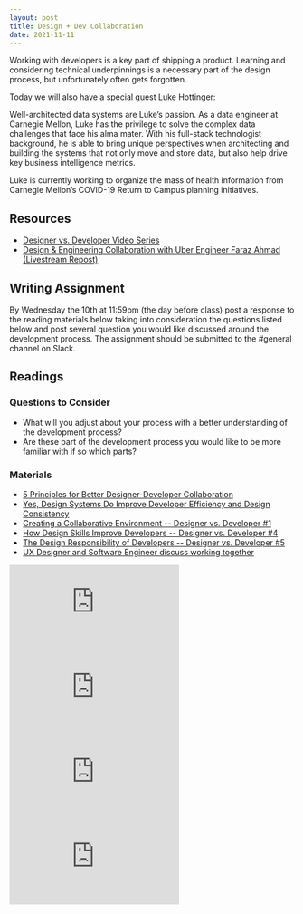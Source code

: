 ```yaml
---
layout: post
title: Design + Dev Collaboration
date: 2021-11-11
---
```


Working with developers is a key part of shipping a product. Learning and considering technical underpinnings is a necessary part of the design process, but unfortunately often gets forgotten.

Today we will also have a special guest Luke Hottinger:

Well-architected data systems are Luke’s passion. As a data engineer at Carnegie Mellon, Luke has the privilege to solve the complex data challenges that face his alma mater. With his full-stack technologist background, he is able to bring unique perspectives when architecting and building the systems that not only move and store data, but also help drive key business intelligence metrics.

Luke is currently working to organize the mass of health information from Carnegie Mellon’s COVID-19 Return to Campus planning initiatives.

## Resources
* [Designer vs. Developer Video Series](https://www.youtube.com/playlist?list=PLNYkxOF6rcIC60856GnLEV5GQXMxc9ByJ)
* [Design & Engineering Collaboration with Uber Engineer Faraz Ahmad (Livestream Repost)](https://www.youtube.com/watch?v=gtzriWbG48I)

## Writing Assignment
By Wednesday the 10th at 11:59pm (the day before class) post a response to the reading materials below taking into consideration the questions listed below and post several question you would like discussed around the development process. The assignment should be submitted to the #general channel on Slack.

## Readings

### Questions to Consider
* What will you adjust about your process with a better understanding of the development process?
* Are these part of the development process you would like to be more familiar with if so which parts?

### Materials
* [5 Principles for Better Designer-Developer Collaboration](https://xd.adobe.com/ideas/perspectives/leadership-insights/principles-designer-developer-collaboration/)
* [Yes, Design Systems Do Improve Developer Efficiency and Design Consistency](https://sparkbox.com/foundry/design_system_roi_impact_of_design_systems_business_value_carbon_design_system)
* [Creating a Collaborative Environment -- Designer vs. Developer #1](https://www.youtube.com/watch?v=8T94qu8IWWk)
* [How Design Skills Improve Developers -- Designer vs. Developer #4](https://www.youtube.com/watch?v=xxfb-S9nDsQ&list=PLNYkxOF6rcIC60856GnLEV5GQXMxc9ByJ&index=23)
* [The Design Responsibility of Developers -- Designer vs. Developer #5](https://www.youtube.com/watch?v=ijJcFAFjXuQ&list=PLNYkxOF6rcIC60856GnLEV5GQXMxc9ByJ&index=22)
* [UX Designer and Software Engineer discuss working together](https://www.youtube.com/watch?v=RXId1OdSkRg)

<iframe class="video-embed" src="https://www.youtube.com/embed/8T94qu8IWWk" title="YouTube video player" frameborder="0" allow="accelerometer; autoplay; clipboard-write; encrypted-media; gyroscope; picture-in-picture" allowfullscreen></iframe>

<iframe class="video-embed" src="https://www.youtube.com/embed/xxfb-S9nDsQ" title="YouTube video player" frameborder="0" allow="accelerometer; autoplay; clipboard-write; encrypted-media; gyroscope; picture-in-picture" allowfullscreen></iframe>

<iframe class="video-embed" src="https://www.youtube.com/embed/ijJcFAFjXuQ" title="YouTube video player" frameborder="0" allow="accelerometer; autoplay; clipboard-write; encrypted-media; gyroscope; picture-in-picture" allowfullscreen></iframe>

<iframe class="video-embed" src="https://www.youtube.com/embed/RXId1OdSkRg" title="YouTube video player" frameborder="0" allow="accelerometer; autoplay; clipboard-write; encrypted-media; gyroscope; picture-in-picture" allowfullscreen></iframe>